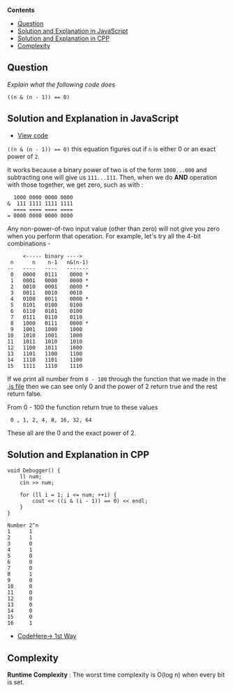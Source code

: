 **Contents**

- [Question](#question)
- [Solution and Explanation in JavaScript](#solution-and-explanation-in-javascript)
- [Solution and Explanation in CPP](#solution-and-explanation-in-cpp)
- [Complexity](#complexity)

## Question
*Explain what the following code does*
```
((n & (n - 1)) == 0)
```
## Solution and Explanation in JavaScript

- [View code](/Bit%20Manipulations/Debugger/Debugger.js)

`((n & (n - 1)) == 0)` this equation figures out if `n` is either 0 or an exact power of `2`. <br>

It works because a binary power of two is of the form `1000...000` and subtracting one will give us `111...111`. Then, when we do **AND** operation with those together, we get zero, such as with :
```
  1000 0000 0000 0000
&  111 1111 1111 1111
  ==== ==== ==== ====
= 0000 0000 0000 0000
```
Any non-power-of-two input value (other than zero) will not give you zero when you perform that operation. For example, let's try all the 4-bit combinations -
```
     <----- binary ---->
 n      n    n-1   n&(n-1)
--   ----   ----   -------
 0   0000   0111    0000 *
 1   0001   0000    0000 *
 2   0010   0001    0000 *
 3   0011   0010    0010
 4   0100   0011    0000 *
 5   0101   0100    0100
 6   0110   0101    0100
 7   0111   0110    0110
 8   1000   0111    0000 *
 9   1001   1000    1000
10   1010   1001    1000
11   1011   1010    1010
12   1100   1011    1000
13   1101   1100    1100
14   1110   1101    1100
15   1111   1110    1110
```
If we print all number from `0 - 100` through the function that we made in the [.js file](/Bit%20Manipulations/Debugger/Debugger.js) then we can see only 0 and the power of 2 return true and the rest return false. <br>

From 0 - 100 the function return true to these values <br>

` 0 , 1, 2, 4, 8, 16, 32, 64` <br>

These all are the 0 and the exact power of 2. 

## Solution and Explanation in CPP

```
void Debugger() {
    ll num;
    cin >> num;

    for (ll i = 1; i <= num; ++i) {
        cout << ((i & (i - 1)) == 0) << endl;
    }
}
```

```
Number 2^n
1      1
2      1
3      0
4      1
5      0
6      0
7      0
8      1
9      0
10     0
11     0
12     0
13     0
14     0
15     0
16     1
```

- [CodeHere-> 1st Way](/Bit%20Manipulations/Debugger/Debugger01.cpp)

## Complexity

**Runtime Complexity** : The worst time complexity is O(log n) when every bit is set. 
